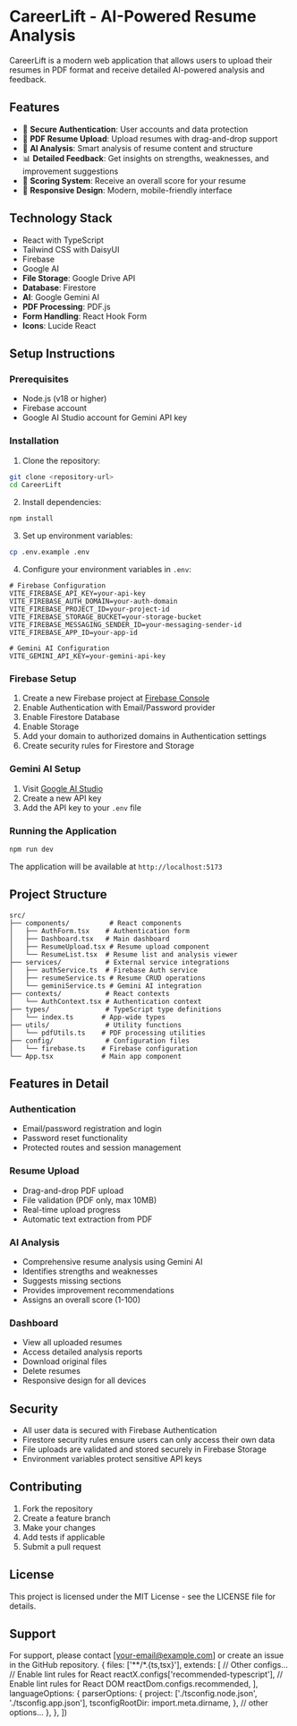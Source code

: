 # CareerLift - AI-Powered Resume Analysis

CareerLift is a modern web application that allows users to upload their resumes in PDF format and receive detailed AI-powered analysis and feedback.

## Features

- 🔐 **Secure Authentication**: User accounts and data protection
- 📄 **PDF Resume Upload**: Upload resumes with drag-and-drop support
- 🤖 **AI Analysis**: Smart analysis of resume content and structure
- 📊 **Detailed Feedback**: Get insights on strengths, weaknesses, and improvement suggestions
- 🎯 **Scoring System**: Receive an overall score for your resume
- 📱 **Responsive Design**: Modern, mobile-friendly interface

## Technology Stack

- React with TypeScript
- Tailwind CSS with DaisyUI
- Firebase
- Google AI
- **File Storage**: Google Drive API
- **Database**: Firestore
- **AI**: Google Gemini AI
- **PDF Processing**: PDF.js
- **Form Handling**: React Hook Form
- **Icons**: Lucide React

## Setup Instructions

### Prerequisites

- Node.js (v18 or higher)
- Firebase account
- Google AI Studio account for Gemini API key

### Installation

1. Clone the repository:
```bash
git clone <repository-url>
cd CareerLift
```

2. Install dependencies:
```bash
npm install
```

3. Set up environment variables:
```bash
cp .env.example .env
```

4. Configure your environment variables in `.env`:
```env
# Firebase Configuration
VITE_FIREBASE_API_KEY=your-api-key
VITE_FIREBASE_AUTH_DOMAIN=your-auth-domain
VITE_FIREBASE_PROJECT_ID=your-project-id
VITE_FIREBASE_STORAGE_BUCKET=your-storage-bucket
VITE_FIREBASE_MESSAGING_SENDER_ID=your-messaging-sender-id
VITE_FIREBASE_APP_ID=your-app-id

# Gemini AI Configuration
VITE_GEMINI_API_KEY=your-gemini-api-key
```

### Firebase Setup

1. Create a new Firebase project at [Firebase Console](https://console.firebase.google.com/)
2. Enable Authentication with Email/Password provider
3. Enable Firestore Database
4. Enable Storage
5. Add your domain to authorized domains in Authentication settings
6. Create security rules for Firestore and Storage

### Gemini AI Setup

1. Visit [Google AI Studio](https://aistudio.google.com/)
2. Create a new API key
3. Add the API key to your `.env` file

### Running the Application

```bash
npm run dev
```

The application will be available at `http://localhost:5173`

## Project Structure

```
src/
├── components/          # React components
│   ├── AuthForm.tsx    # Authentication form
│   ├── Dashboard.tsx   # Main dashboard
│   ├── ResumeUpload.tsx # Resume upload component
│   └── ResumeList.tsx  # Resume list and analysis viewer
├── services/           # External service integrations
│   ├── authService.ts  # Firebase Auth service
│   ├── resumeService.ts # Resume CRUD operations
│   └── geminiService.ts # Gemini AI integration
├── contexts/           # React contexts
│   └── AuthContext.tsx # Authentication context
├── types/              # TypeScript type definitions
│   └── index.ts       # App-wide types
├── utils/              # Utility functions
│   └── pdfUtils.ts    # PDF processing utilities
├── config/             # Configuration files
│   └── firebase.ts    # Firebase configuration
└── App.tsx            # Main app component
```

## Features in Detail

### Authentication
- Email/password registration and login
- Password reset functionality
- Protected routes and session management

### Resume Upload
- Drag-and-drop PDF upload
- File validation (PDF only, max 10MB)
- Real-time upload progress
- Automatic text extraction from PDF

### AI Analysis
- Comprehensive resume analysis using Gemini AI
- Identifies strengths and weaknesses
- Suggests missing sections
- Provides improvement recommendations
- Assigns an overall score (1-100)

### Dashboard
- View all uploaded resumes
- Access detailed analysis reports
- Download original files
- Delete resumes
- Responsive design for all devices

## Security

- All user data is secured with Firebase Authentication
- Firestore security rules ensure users can only access their own data
- File uploads are validated and stored securely in Firebase Storage
- Environment variables protect sensitive API keys

## Contributing

1. Fork the repository
2. Create a feature branch
3. Make your changes
4. Add tests if applicable
5. Submit a pull request

## License

This project is licensed under the MIT License - see the LICENSE file for details.

## Support

For support, please contact [your-email@example.com] or create an issue in the GitHub repository.
  {
    files: ['**/*.{ts,tsx}'],
    extends: [
      // Other configs...
      // Enable lint rules for React
      reactX.configs['recommended-typescript'],
      // Enable lint rules for React DOM
      reactDom.configs.recommended,
    ],
    languageOptions: {
      parserOptions: {
        project: ['./tsconfig.node.json', './tsconfig.app.json'],
        tsconfigRootDir: import.meta.dirname,
      },
      // other options...
    },
  },
])
```
